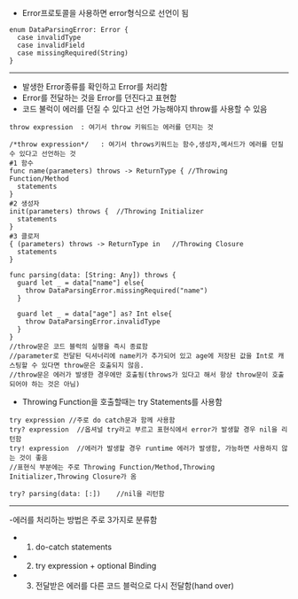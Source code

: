 - Error프로토콜을 사용하면 error형식으로 선언이 됨
```
enum DataParsingError: Error {
  case invalidType
  case invalidField
  case missingRequired(String)
}
```
-----------------------------------------------------------------------------------
- 발생한 Error종류를 확인하고 Error를 처리함
- Error를 전달하는 것을 Error를 던진다고 표현함
- 코드 불럭이 에러를 던질 수 있다고 선언 가능해야지 throw를 사용할 수 있음
```
throw expression  : 여기서 throw 키워드는 에러를 던지는 것
```
```
/*throw expression*/   : 여기서 throws키워드는 함수,생성자,메서드가 에러를 던질 수 있다고 선언하는 것
#1 함수
func name(parameters) throws -> ReturnType { //Throwing Function/Method
  statements
}
#2 생성자
init(parameters) throws {  //Throwing Initializer
  statements
}
#3 클로저
{ (parameters) throws -> ReturnType in   //Throwing Closure
  statements
}
```

```
func parsing(data: [String: Any]) throws {
  guard let _ = data["name"] else{
    throw DataParsingError.missingRequired("name")
  }
  
  guard let _ = data["age"] as? Int else{
    throw DataParsingError.invalidType
  }
}
//throw문은 코드 블럭의 실행을 즉시 종료함
//parameter로 전달된 딕셔너리에 name키가 추가되어 있고 age에 저장된 값을 Int로 캐스팅할 수 있다면 throw문은 호출되지 않음.
//throw문은 에러가 발생한 경우에만 호출됨(throws가 있다고 해서 항상 throw문이 호출되어야 하는 것은 아님)
```
- Throwing Function을 호출할때는 try Statements를 사용함
```
try expression //주로 do catch문과 함께 사용함
try? expression  //옵셔널 try라고 부르고 표현식에서 error가 발생할 경우 nil을 리턴함
try! expression  //에러가 발생할 경우 runtime 에러가 발생함, 가능하면 사용하지 않는 것이 좋음
//표현식 부분에는 주로 Throwing Function/Method,Throwing Initializer,Throwing Closure가 옴
```
```
try? parsing(data: [:])    //nil을 리턴함
```
-----------------------------------------------------------------------------
-에러를 처리하는 방법은 주로 3가지로 분류함
- 1. do-catch statements
- 2. try expression + optional Binding
- 3. 전달받은 에러를 다른 코드 블럭으로 다시 전달함(hand over)
